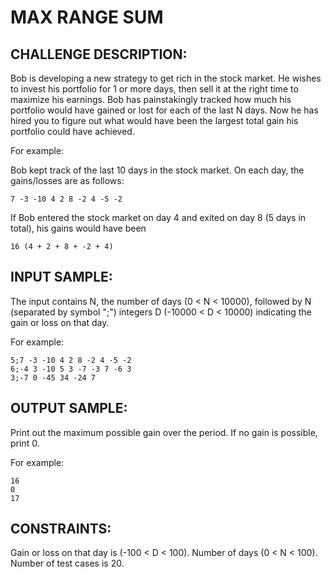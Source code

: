 MAX RANGE SUM
=============

CHALLENGE DESCRIPTION:
----------------------

Bob is developing a new strategy to get rich in the stock market. He wishes to invest his portfolio for 1 or more days, then sell it at the right time to maximize his earnings. Bob has painstakingly tracked how much his portfolio would have gained or lost for each of the last N days. Now he has hired you to figure out what would have been the largest total gain his portfolio could have achieved.

For example:

Bob kept track of the last 10 days in the stock market. On each day, the gains/losses are as follows:

	7 -3 -10 4 2 8 -2 4 -5 -2
If Bob entered the stock market on day 4 and exited on day 8 (5 days in total), his gains would have been

	16 (4 + 2 + 8 + -2 + 4)

INPUT SAMPLE:
-------------

The input contains N, the number of days (0 < N < 10000), followed by N (separated by symbol ";") integers D (-10000 < D < 10000) indicating the gain or loss on that day.

For example:

	5;7 -3 -10 4 2 8 -2 4 -5 -2
	6;-4 3 -10 5 3 -7 -3 7 -6 3
	3;-7 0 -45 34 -24 7

OUTPUT SAMPLE:
--------------

Print out the maximum possible gain over the period. If no gain is possible, print 0.

For example:

	16
	0
	17

CONSTRAINTS:
------------

Gain or loss on that day is (-100 < D < 100).
Number of days (0 < N < 100).
Number of test cases is 20.